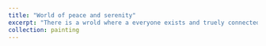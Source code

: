 ```yaml
---
title: "World of peace and serenity"
excerpt: "There is a wrold where a everyone exists and truely connected. <br/><img src='serenity.JPG'>"
collection: painting
---
```

